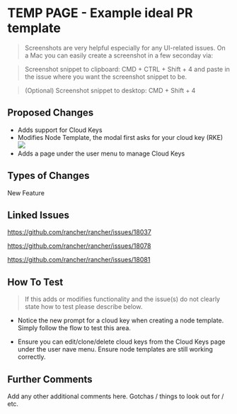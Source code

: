 # TEMP PAGE - Example ideal PR template

> Screenshots are very helpful especially for any UI-related issues. On a Mac you can easily create a screenshot in a few seconday via:

> Screenshot snippet to clipboard: CMD + CTRL + Shift + 4 and paste in the issue where you want the screenshot snippet to be.

> (Optional) Screenshot snippet to desktop: CMD + Shift + 4


## Proposed Changes
- Adds support for Cloud Keys
- Modifies Node Template, the modal first asks for your cloud key (RKE)
![](https://i.ibb.co/2ZzL6C0/Screen-Shot-2019-02-20-at-10-18-29-AM.png)
- Adds a page under the user menu to manage Cloud Keys

## Types of Changes
New Feature

## Linked Issues
https://github.com/rancher/rancher/issues/18037

https://github.com/rancher/rancher/issues/18078

https://github.com/rancher/rancher/issues/18081

## How To Test
> If this adds or modifies functionality and the issue(s) do not clearly state how to test please describe below.
- Notice the new prompt for a cloud key when creating a node template. Simply follow the flow to test this area. 

- Ensure you can edit/clone/delete cloud keys from the Cloud Keys page under the user nave menu. Ensure node templates are still working correctly.

## Further Comments
Add any other additional comments here. Gotchas / things to look out for / etc.
